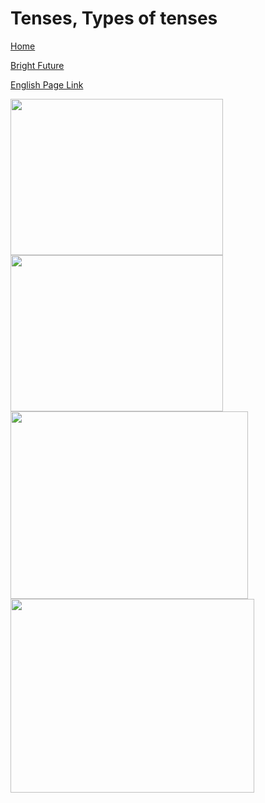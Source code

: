 # Tenses, Types of tenses


[Home](all-files-links.md)

[Bright Future](bright-future.md)

[English Page Link](all-english-links.md)


<img src="https://mrmrsenglish.com/wp-content/uploads/2024/05/Simple-English-sentences-for-kids.png" width="340" height="250">
<img src="https://i.pinimg.com/736x/2c/3d/69/2c3d6998466e368e8f61055f7e6c863d.jpg" width="340" height="250">
<img src="https://i.pinimg.com/736x/be/39/a3/be39a340808963289798f8fab8aeb1de.jpg" width="380" height="300">
<img src="https://mrmrsenglish.com/wp-content/uploads/2024/05/100-English-Sentences-for-Kids-810x424.png" width="390" height="310">

